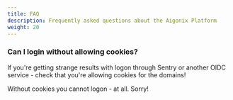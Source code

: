 ```yaml
---
title: FAQ
description: Frequently asked questions about the Aigonix Platform
weight: 20
---
```


### Can I login without allowing cookies?

If you're getting strange results with logon through Sentry or another OIDC service - check that you're allowing cookies for the domains!

Without cookies you cannot logon - at all. Sorry!

